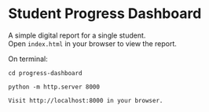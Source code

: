 # Student Progress Dashboard

A simple digital report for a single student.  
Open `index.html` in your browser to view the report.

On terminal:

    cd progress-dashboard
    
    python -m http.server 8000
    
    Visit http://localhost:8000 in your browser.
